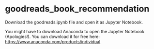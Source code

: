 # goodreads_book_recommendation

Download the goodreads.ipynb file and open it as Jupyter Notebook. 

You might have to download Anaconda to open the Jupyter Notebook (Apologies!). You can download it for free here: https://www.anaconda.com/products/individual

